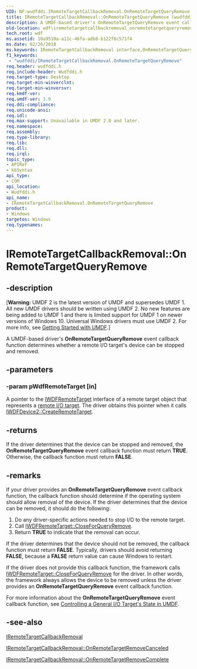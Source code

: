 ```yaml
---
UID: NF:wudfddi.IRemoteTargetCallbackRemoval.OnRemoteTargetQueryRemove
title: IRemoteTargetCallbackRemoval::OnRemoteTargetQueryRemove (wudfddi.h)
description: A UMDF-based driver's OnRemoteTargetQueryRemove event callback function determines whether a remote I/O target's device can be stopped and removed.
old-location: wdf\iremotetargetcallbackremoval_onremotetargetqueryremove.htm
tech.root: wdf
ms.assetid: 10a9510a-a11c-46fa-adb8-b122f6c571f4
ms.date: 02/26/2018
ms.keywords: IRemoteTargetCallbackRemoval interface,OnRemoteTargetQueryRemove method, IRemoteTargetCallbackRemoval.OnRemoteTargetQueryRemove, IRemoteTargetCallbackRemoval::OnRemoteTargetQueryRemove, OnRemoteTargetQueryRemove, OnRemoteTargetQueryRemove method, OnRemoteTargetQueryRemove method,IRemoteTargetCallbackRemoval interface, UMDFIoTargetObjectRef_7cdc408d-7527-4af9-9fef-d8ccb9c1d4c3.xml, umdf.iremotetargetcallbackremoval_onremotetargetqueryremove, wdf.iremotetargetcallbackremoval_onremotetargetqueryremove, wudfddi/IRemoteTargetCallbackRemoval::OnRemoteTargetQueryRemove
f1_keywords:
 - "wudfddi/IRemoteTargetCallbackRemoval.OnRemoteTargetQueryRemove"
req.header: wudfddi.h
req.include-header: Wudfddi.h
req.target-type: Desktop
req.target-min-winverclnt: 
req.target-min-winversvr: 
req.kmdf-ver: 
req.umdf-ver: 1.9
req.ddi-compliance: 
req.unicode-ansi: 
req.idl: 
req.max-support: Unavailable in UMDF 2.0 and later.
req.namespace: 
req.assembly: 
req.type-library: 
req.lib: 
req.dll: 
req.irql: 
topic_type:
- APIRef
- kbSyntax
api_type:
- COM
api_location:
- Wudfddi.h
api_name:
- IRemoteTargetCallbackRemoval.OnRemoteTargetQueryRemove
product:
- Windows
targetos: Windows
req.typenames: 
---
```


# IRemoteTargetCallbackRemoval::OnRemoteTargetQueryRemove


## -description


<p class="CCE_Message">[<b>Warning:</b> UMDF 2 is the latest version of UMDF and supersedes UMDF 1.  All new UMDF drivers should be written using UMDF 2.  No new features are being added to UMDF 1 and there is limited support for UMDF 1 on newer versions of Windows 10.  Universal Windows drivers must use UMDF 2.  For more info, see <a href="https://docs.microsoft.com/windows-hardware/drivers/wdf/getting-started-with-umdf-version-2">Getting Started with UMDF</a>.]

A UMDF-based driver's <b>OnRemoteTargetQueryRemove</b> event callback function determines whether a remote I/O target's device can be stopped and removed.


## -parameters




### -param pWdfRemoteTarget [in]

A pointer to the <a href="https://docs.microsoft.com/windows-hardware/drivers/ddi/wudfddi/nn-wudfddi-iwdfremotetarget">IWDFRemoteTarget</a> interface of a remote target object that represents a <a href="https://docs.microsoft.com/windows-hardware/drivers/wdf/general-i-o-targets-in-umdf">remote I/O target</a>. The driver obtains this pointer when it calls <a href="https://docs.microsoft.com/windows-hardware/drivers/ddi/wudfddi/nf-wudfddi-iwdfdevice2-createremotetarget">IWDFDevice2::CreateRemoteTarget</a>.


## -returns



If the driver determines that the device can be stopped and removed, the <b>OnRemoteTargetQueryRemove</b> event callback function must return <b>TRUE</b>. Otherwise, the callback function must return <b>FALSE</b>.




## -remarks



If your driver provides an <b>OnRemoteTargetQueryRemove</b> event callback function, the callback function should determine if the operating system should allow removal of the device. If the driver determines that the device can be removed, it should do the following:

<ol>
<li>
Do any driver-specific actions needed to stop I/O to the remote target.

</li>
<li>
Call <a href="https://docs.microsoft.com/windows-hardware/drivers/ddi/wudfddi/nf-wudfddi-iwdfremotetarget-closeforqueryremove">IWDFRemoteTarget::CloseForQueryRemove</a>.

</li>
<li>
Return <b>TRUE</b> to indicate that the removal can occur. 

</li>
</ol>
If the driver determines that the device should not be removed, the callback function must return <b>FALSE</b>. Typically, drivers should avoid returning <b>FALSE</b>, because a <b>FALSE</b> return value can cause Windows to restart.

If the driver does not provide this callback function, the framework calls <a href="https://docs.microsoft.com/windows-hardware/drivers/ddi/wudfddi/nf-wudfddi-iwdfremotetarget-closeforqueryremove">IWDFRemoteTarget::CloseForQueryRemove</a> for the driver. In other words, the framework always allows the device to be removed unless the driver provides an <b>OnRemoteTargetQueryRemove</b> event callback function.

For more information about the <b>OnRemoteTargetQueryRemove</b> event callback function, see <a href="https://docs.microsoft.com/windows-hardware/drivers/wdf/controlling-a-general-i-o-target-s-state-in-umdf">Controlling a General I/O Target's State in UMDF</a>.




## -see-also




<a href="https://docs.microsoft.com/windows-hardware/drivers/ddi/wudfddi/nn-wudfddi-iremotetargetcallbackremoval">IRemoteTargetCallbackRemoval</a>



<a href="https://docs.microsoft.com/windows-hardware/drivers/ddi/wudfddi/nf-wudfddi-iremotetargetcallbackremoval-onremotetargetremovecanceled">IRemoteTargetCallbackRemoval::OnRemoteTargetRemoveCanceled</a>



<a href="https://docs.microsoft.com/windows-hardware/drivers/ddi/wudfddi/nf-wudfddi-iremotetargetcallbackremoval-onremotetargetremovecomplete">IRemoteTargetCallbackRemoval::OnRemoteTargetRemoveComplete</a>
 

 

